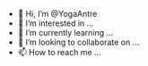 - 👋 Hi, I’m @YogaAntre
- 👀 I’m interested in ...
- 🌱 I’m currently learning ...
- 💞️ I’m looking to collaborate on ...
- 📫 How to reach me ...

<!---
YogaAntre/YogaAntre is a ✨ special ✨ repository because its `README.md` (this file) appears on your GitHub profile.
You can click the Preview link to take a look at your changes.
--->
